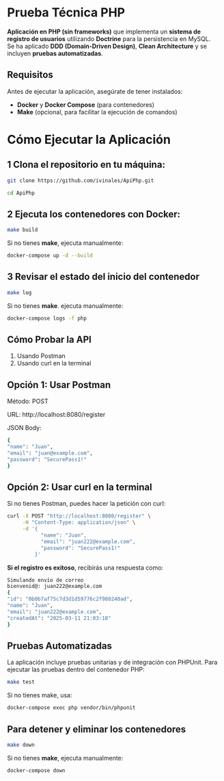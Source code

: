 # Prueba Técnica PHP

**Aplicación en PHP (sin frameworks)** que implementa un **sistema de registro de usuarios** utilizando **Doctrine** para la persistencia en MySQL.  
Se ha aplicado **DDD (Domain-Driven Design)**, **Clean Architecture** y se incluyen **pruebas automatizadas**.

## Requisitos
Antes de ejecutar la aplicación, asegúrate de tener instalados:
- **Docker** y **Docker Compose** (para contenedores)
- **Make** (opcional, para facilitar la ejecución de comandos)

# Cómo Ejecutar la Aplicación

## 1 Clona el repositorio en tu máquina:
```bash
git clone https://github.com/ivinales/ApiPhp.git

cd ApiPhp
```
## 2️ Ejecuta los contenedores con Docker:
```bash
make build
```
 Si no tienes **make**, ejecuta manualmente:
```bash
docker-compose up -d --build
```
## 3 Revisar el estado del inicio del contenedor
```bash
make log
```
Si no tienes **make**. ejecuta manualmente:
```bash
docker-compose logs -f php
```
## Cómo Probar la API
1) Usando Postman
2) Usando curl en la terminal

## Opción 1: Usar Postman
Método: POST

URL: http://localhost:8080/register

JSON Body:
```bash
{
"name": "Juan",
"email": "juan@example.com",
"password": "SecurePass1!"
}
```
## Opción 2: Usar curl en la terminal
Si no tienes Postman, puedes hacer la petición con curl:
```bash
curl -X POST "http://localhost:8080/register" \
     -H "Content-Type: application/json" \
     -d '{
           "name": "Juan",
           "email": "juan222@example.com",
           "password": "SecurePass1!"
         }'
```

**Si el registro es exitoso**, recibirás una respuesta como:

```bash
Simulando envío de correo
bienvenid@: juan222@example.com
{
"id": "0b0b7af75c7d3d1d59776c2f980240ad",
"name": "Juan",
"email": "juan222@example.com",
"createdAt": "2025-03-11 21:03:18"
}
```

## Pruebas Automatizadas
La aplicación incluye pruebas unitarias y de integración con PHPUnit.
Para ejecutar las pruebas dentro del contenedor PHP:
```bash
make test
```
Si no tienes make, usa:
```bash
docker-compose exec php vendor/bin/phpunit
```
## Para detener y eliminar los contenedores
```bash
make down
```
 Si no tienes **make**, ejecuta manualmente:
```bash
docker-compose down
```